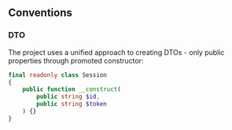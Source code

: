 ## Conventions

### DTO
The project uses a unified approach to creating DTOs - only public properties through promoted constructor:

```php
final readonly class Session
{
    public function __construct(
        public string $id,
        public string $token
    ) {}
}